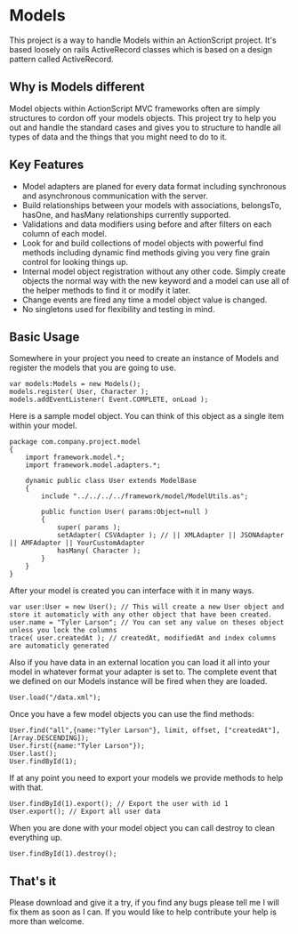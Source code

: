 # Models

This project is a way to handle Models within an ActionScript project. It's based loosely on rails ActiveRecord classes which is based on a design pattern called ActiveRecord. 


## Why is Models different

Model objects within ActionScript MVC frameworks often are simply structures to cordon off your models objects. This project try to help you out and handle the standard cases and gives you to structure to handle all types of data and the things that you might need to do to it.


## Key Features

* Model adapters are planed for every data format including synchronous and asynchronous communication with the server.
* Build relationships between your models with associations, belongsTo, hasOne, and hasMany relationships currently supported. 
* Validations and data modifiers using before and after filters on each column of each model.
* Look for and build collections of model objects with powerful find methods including dynamic find methods giving you very fine grain control for looking things up.
* Internal model object registration without any other code. Simply create objects the normal way with the new keyword and a model can use all of the helper methods to find it or modify it later.
* Change events are fired any time a model object value is changed.
* No singletons used for flexibility and testing in mind.


## Basic Usage

Somewhere in your project you need to create an instance of Models and register the models that you are going to use.

	var models:Models = new Models();
	models.register( User, Character );
	models.addEventListener( Event.COMPLETE, onLoad );

Here is a sample model object. You can think of this object as a single item within your model.

	package com.company.project.model
	{
		import framework.model.*;
		import framework.model.adapters.*;

		dynamic public class User extends ModelBase
		{
			include "../../../../framework/model/ModelUtils.as";

			public function User( params:Object=null )
			{
				super( params );
				setAdapter( CSVAdapter ); // || XMLAdapter || JSONAdapter || AMFAdapter || YourCustomAdapter
				hasMany( Character );
			}
		}
	}

After your model is created you can interface with it in many ways.
	
	var user:User = new User(); // This will create a new User object and store it automaticly with any other object that have been created.
	user.name = "Tyler Larson"; // You can set any value on theses object unless you lock the columns
	trace( user.createdAt ); // createdAt, modifiedAt and index columns are automaticly generated

Also if you have data in an external location you can load it all into your model in whatever format your adapter is set to. The complete event that we defined on our Models instance will be fired when they are loaded.

	User.load("/data.xml");

Once you have a few model objects you can use the find methods:

    User.find("all",{name:"Tyler Larson"}, limit, offset, ["createdAt"], [Array.DESCENDING]);
	User.first({name:"Tyler Larson"});
	User.last();
	User.findById(1);

If at any point you need to export your models we provide methods to help with that.
	
	User.findById(1).export(); // Export the user with id 1
	User.export(); // Export all user data

When you are done with your model object you can call destroy to clean everything up.

	User.findById(1).destroy();


## That's it

Please download and give it a try, if you find any bugs please tell me I will fix them as soon as I can. If you would like to help contribute your help is more than welcome.
	